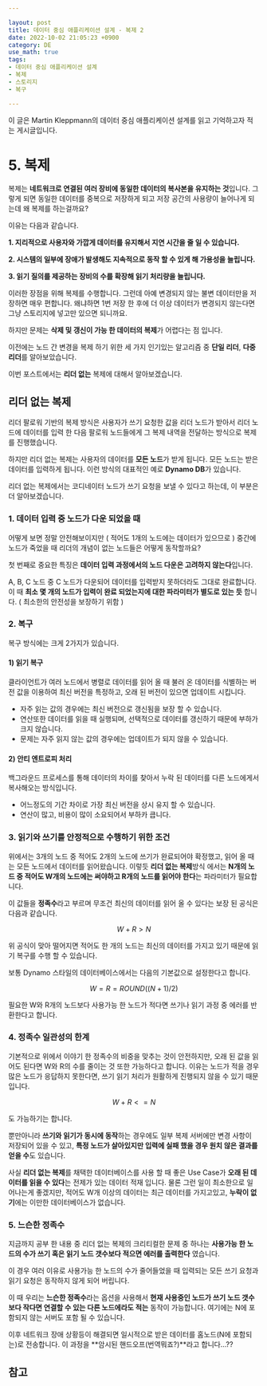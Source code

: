 ```yaml
---

layout: post
title: 데이터 중심 애플리케이션 설계 - 복제 2
date: 2022-10-02 21:05:23 +0900
category: DE
use_math: true
tags:
- 데이터 중심 애플리케이션 설계
- 복제
- 스토리지
- 복구

---
```


이 글은 Martin Kleppmann의 데이터 중심 애플리케이션 설계를 읽고 기억하고자 적는 게시글입니다.

# 5. 복제

복제는 **네트워크로 연결된 여러 장비에 동일한 데이터의 복사본을 유지하는 것**입니다. 그렇게 되면 동일한 데이터를 중복으로 저장하게 되고 저장 공간의 사용량이 늘어나게 되는데 왜 복제를 하는걸까요?

이유는 다음과 같습니다.

**1. 지리적으로 사용자와 가깝게 데이터를 유지해서 지연 시간을 줄 일 수 있습니다.**

**2. 시스템의 일부에 장애가 발생해도 지속적으로 동작 할 수 있게 해 가용성을 늘립니다.**

**3. 읽기 질의를 제공하는 장비의 수를 확장해 읽기 처리량을 늘립니다.**

이러한 장점을 위해 복제를 수행합니다. 그런데 아예 변경되지 않는 불변 데이터만을 저장하면 매우 편합니다. 왜냐하면 1번 저장 한 후에 더 이상 데이터가 변경되지 않는다면 그냥 스토리지에 넣고만 있으면 되니까요.

하지만 문제는 **삭제 및 갱신이 가능 한 데이터의 복제**가 어렵다는 점 입니다.

이전에는 노드 간 변경을 복제 하기 위한 세 가지 인기있는 알고리즘 중 **단일 리더**, **다중 리더**를 알아보았습니다.

이번 포스트에서는 **리더 없는** 복제에 대해서 알아보겠습니다.

## 리더 없는 복제

리더 팔로워 기반의 복제 방식은 사용자가 쓰기 요청한 값을 리더 노드가 받아서 리더 노드에 데이터를 입력 한 다음 팔로워 노드들에게 그 복제 내역을 전달하는 방식으로 복제를 진행했습니다.

하지만 리더 없는 복제는 사용자의 데이터를 **모든 노드**가 받게 됩니다. 모든 노드는 받은 데이터를 입력하게 됩니다. 이런 방식의 대표적인 예로 **Dynamo DB**가 있습니다.

리더 없는 복제에서는 코디네이터 노드가 쓰기 요청을 보낼 수 있다고 하는데, 이 부분은 더 알아보겠습니다.

### 1. 데이터 입력 중 노드가 다운 되었을 때

어떻게 보면 정말 안전해보이지만 ( 적어도 1개의 노드에는 데이터가 있으므로 ) 중간에 노드가 죽었을 때 리더의 개념이 없는 노드들은 어떻게 동작할까요?

첫 번째로 중요한 특징은 **데이터 입력 과정에서의 노드 다운은 고려하지 않는다**입니다.

A, B, C 노드 중 C 노드가 다운되어 데이터를 입력받지 못하더라도 그대로 완료합니다. 이 때 **최소 몇 개의 노드가 입력이 완료 되었는지에 대한 파라미터가 별도로 있는 듯** 합니다. ( 최소한의 안전성을 보장하기 위함 )

### 2. 복구

복구 방식에는 크게 2가지가 있습니다.

#### 1) 읽기 복구

클라이언트가 여러 노드에서 병렬로 데이터를 읽어 올 때 불러 온 데이터를 식별하는 버전 값을 이용하여 최신 버전을 특정하고, 오래 된 버전이 있으면 업데이트 시킵니다.

- 자주 읽는 값의 경우에는 최신 버전으로 갱신됨을 보장 할 수 있습니다.
- 연산또한 데이터를 읽을 때 실행되며, 선택적으로 데이터를 갱신하기 때문에 부하가 크지 않습니다.
- 문제는 자주 읽지 않는 값의 경우에는 업데이트가 되지 않을 수 있습니다.

#### 2) 안티 엔트로피 처리

백그라운드 프로세스를 통해 데이터의 차이를 찾아서 누락 된 데이터를 다른 노드에게서 복사해오는 방식입니다.

- 어느정도의 기간 차이로 가장 최신 버전을 상시 유지 할 수 있습니다.
- 연산이 많고, 비용이 많이 소요되어서 부하카 큽니다.

### 3. 읽기와 쓰기를 안정적으로 수행하기 위한 조건

위에서는 3개의 노드 중 적어도 2개의 노드에 쓰기가 완료되어야 확정했고, 읽어 올 때는 모든 노드에서 데이터를 읽어왔습니다. 이렇듯 **리더 없는 복제**방식 에서는 **N개의 노드 중 적어도 W개의 노드에는 써야하고 R개의 노드를 읽어야 한다**는 파라미터가 필요합니다.

이 값들을 **정족수**라고 부르며 무조건 최신의 데이터를 읽어 올 수 있다는 보장 된 공식은 다음과 같습니다.

$$W + R > N$$

위 공식이 맞아 떨어지면 적어도 한 개의 노드는 최신의 데이터를 가지고 있기 때문에 읽기 복구를 수행 할 수 있습니다.

보통 Dynamo 스타일의 데이터베이스에서는 다음의 기본값으로 설정한다고 합니다.

$$W = R = ROUND((N+1)/2)$$

필요한 W와 R개의 노드보다 사용가능 한 노드가 적다면 쓰기나 읽기 과정 중 에러를 반환한다고 합니다.

### 4. 정족수 일관성의 한계

기본적으로 위에서 이야기 한 정족수의 비중을 맞추는 것이 안전하지만, 오래 된 값을 읽어도 된다면 W와 R의 수를 줄이는 것 또한 가능하다고 합니다. 이유는 노드가 적을 경우 많은 노드가 응답하지 못한다면, 쓰기 읽기 처리가 원활하게 진행되지 않을 수 있기 때문입니다.

$$W+R <= N$$

도 가능하기는 합니다.

뿐만아니라 **쓰기와 읽기가 동시에 동작**하는 경우에도 일부 복제 서버에만 변경 사항이 저장되어 있을 수 있고, **특정 노드가 살아있지만 입력에 실패 했을 경우 원치 않은 결과를 얻을 수**도 있습니다.

사실 **리더 없는 복제**를 채택한 데이터베이스를 사용 할 때 좋은 Use Case가 **오래 된 데이터를 읽을 수 있다**는 전제가 있는 데이터 적재 입니다. 물론 그런 일이 최소한으로 일어나는게 좋겠지만, 적어도 W개 이상의 데이터는 최근 데이터를 가지고있고, **누락이 없기**에는 이만한 데이터베이스가 없습니다.

### 5. 느슨한 정족수

지금까지 공부 한 내용 중 리더 없는 복제의 크리티컬한 문제 중 하나는 **사용가능 한 노드의 수가 쓰기 혹은 읽기 노드 갯수보다 적으면 에러를 출력한다** 였습니다.

이 경우 여러 이유로 사용가능 한 노드의 수가 줄어들었을 때 입력되는 모든 쓰기 요청과 읽기 요청은 동작하지 않게 되어 버립니다.

이 때 우리는 **느슨한 정족수**라는 옵션을 사용해서 **현재 사용중인 노드가 쓰기 노드 갯수보다 작다면 연결할 수 있는 다른 노드에라도 적는** 동작이 가능합니다. 여기에는 N에 포함되지 않는 서버도 포함 될 수 있습니다.

이후 네트워크 장애 상황등이 해결되면 일시적으로 받은 데이터를 홈노드(N에 포함되는)로 전송합니다. 이 과정을 **암시된 핸드오프(번역뭐죠?)**라고 합니다...??





## 참고

<script type="text/javascript" src="https://cdnjs.cloudflare.com/ajax/libs/mathjax/2.7.1/MathJax.js?config=TeX-AMS-MML_HTMLorMML"></script>
